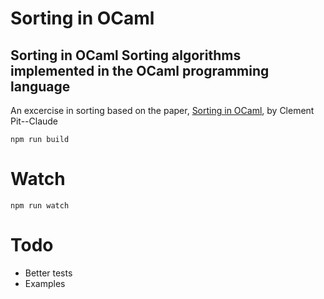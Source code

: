 # Sorting in OCaml

## Sorting in OCaml Sorting algorithms implemented in the OCaml programming language

An excercise in sorting based on the paper, [Sorting in OCaml](http://createsoftware.users.sourceforge.net/articles/Sorting%20in%20OCaml%20-%20C.%20Pit--Claudel.pdf), by Clement Pit--Claude
```
npm run build
```

# Watch

```
npm run watch
```

# Todo

- Better tests
- Examples
